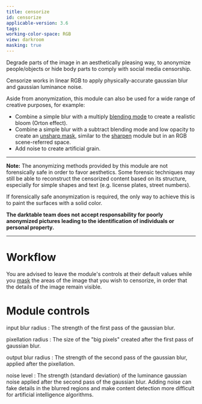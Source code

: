 ```yaml
---
title: censorize
id: censorize
applicable-version: 3.6
tags:
working-color-space: RGB
view: darkroom
masking: true
---
```


Degrade parts of the image in an aesthetically pleasing way, to anonymize people/objects or hide body parts to comply with social media censorship.

Censorize works in linear RGB to apply physically-accurate gaussian blur and gaussian luminance noise.

Aside from anonymization, this module can also be used for a wide range of creative purposes, for example:

- Combine a simple blur with a multiply [blending mode](../darkroom/masking-and-blending/blend-modes/) to create a realistic bloom (Orton effect).
- Combine a simple blur with a subtract blending mode and low opacity to create an [unsharp mask](https://en.wikipedia.org/wiki/Unsharp_masking), similar to the [sharpen](../module-reference/processing-modules/sharpen.md) module but in an RGB scene-referred space.
- Add noise to create artificial grain.

---

**Note:** The anonymizing methods provided by this module are not forensically safe in order to favor aesthetics. Some forensic techniques may still be able to reconstruct the censorized content based on its structure, especially for simple shapes and text (e.g. license plates, street numbers).

If forensically safe anonymization is required, the only way to achieve this is to paint the surfaces with a solid color. 

**The darktable team does not accept responsability for poorly anonymized pictures leading to the identification of individuals or personal property.**

---

# Workflow

You are advised to leave the module's controls at their default values while you [mask](../darkroom/masking-and-blending/masks/drawn/) the areas of the image that you wish to censorize, in order that the details of the image remain visible.

# Module controls

input blur radius
: The strength of the first pass of the gaussian blur.

pixellation radius
: The size of the "big pixels" created after the first pass of gaussian blur.

output blur radius
: The strength of the second pass of the gaussian blur, applied after the pixellation.

noise level
: The strength (standard deviation) of the luminance gaussian noise applied after the second pass of the gaussian blur. Adding noise can fake details in the blurred regions and make content detection more difficult for artificial intelligence algorithms.
